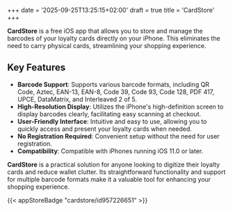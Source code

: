 +++
date = '2025-09-25T13:25:15+02:00'
draft = true
title = 'CardStore'
+++

**CardStore** is a free iOS app that allows you to store and manage the barcodes of your loyalty cards directly on your iPhone. This eliminates the need to carry physical cards, streamlining your shopping experience.

## Key Features

- **Barcode Support**: Supports various barcode formats, including QR Code, Aztec, EAN-13, EAN-8, Code 39, Code 93, Code 128, PDF 417, UPCE, DataMatrix, and Interleaved 2 of 5.
- **High-Resolution Display**: Utilizes the iPhone's high-definition screen to display barcodes clearly, facilitating easy scanning at checkout.
- **User-Friendly Interface**: Intuitive and easy to use, allowing you to quickly access and present your loyalty cards when needed.
- **No Registration Required**: Convenient setup without the need for user registration.
- **Compatibility**: Compatible with iPhones running iOS 11.0 or later.

**CardStore** is a practical solution for anyone looking to digitize their loyalty cards and reduce wallet clutter. Its straightforward functionality and support for multiple barcode formats make it a valuable tool for enhancing your shopping experience.

{{< appStoreBadge "cardstore/id957226651" >}}
